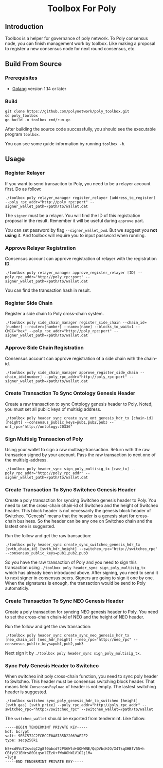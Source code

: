 <h1 align="center">Toolbox For Poly</h1>

## Introduction

Toolbox is a helper for governance of poly network. To Poly consensus node, you can finish management work by toolbox. Like making a proposal to register a new consensus node for next round consensus, etc.

## Build From Source

### Prerequisites

- [Golang](https://golang.org/doc/install) version 1.14 or later

### Build

```shell
git clone https://github.com/polynetwork/poly_toolbox.git
cd poly_toolbox
go build -o toolbox cmd/run.go
```

After building the source code successfully,  you should see the executable program `toolbox`. 

You can see some guide information by running `toolbox -h`.

## Usage

### Register Relayer

If you want to send transaciton to Poly, you need to be a relayer account first. Do as follow:

```
./toolbox poly relayer_manager register_relayer [address_to_register] --poly_rpc_addr="http://poly_rpc:port" --signer_wallet_path=/path/to/wallet.dat
```

The `signer` must be a relayer. You will  find the ID of this registration proposal in the result. Remember it will be useful during `approve` part.

You can set password by flag `--signer_wallet_pwd`. But we suggest you **not using** it. And toolbox will require you to input password when running.

### Approve Relayer Registration

Consensus account can approve registration of relayer with the registration **ID**. 

```
./toolbox poly relayer_manager approve_register_relayer [ID] --poly_rpc_addr="http://poly_rpc:port" --signer_wallet_path=/path/to/wallet.dat
```

You can find the transaction hash in result.

### Register Side Chain

Register a side chain to Poly cross-chain system.

```
./toolbox poly side_chain_manager register_side_chain --chain_id=[number] --router=[number] --name=[name] --blocks_to_wait=1 --CMCC="hex" --poly_rpc_addr="http://poly_rpc:port" --signer_wallet_path=/path/to/wallet.dat
```

### Approve Side Chain Registration 

Consensus account can approve registration of a side chain with the chain-id.

```
./toolbox poly side_chain_manager approve_register_side_chain --chain_id=[number] --poly_rpc_addr="http://poly_rpc:port" --signer_wallet_path=/path/to/wallet.dat 
```

### Create Transaction To Sync Ontology Genesis Header

Create a raw transaction to sync Ontology genesis header to Poly. Noted, you must set all public keys of multisig address.

```
./toolbox poly header_sync create_sync_ont_genesis_hdr_tx [chain-id] [height] --consensus_public_keys=pub1,pub2,pub3 --ont_rpc="http://ontology:20336" 
```

### Sign Multisig Transacion of Poly

Using your wallet to sign a raw multisig-transaction. Return with the raw transacion signed by your account. Pass the raw transaction to next one of the multisig-address. 

```
./toolbox poly header_sync sign_poly_multisig_tx [raw_tx] --poly_rpc_addr="http://poly_rpc_addr" --signer_wallet_path=/path/to/wallet.dat
```

### Create Transaction To Sync Switcheo Genesis Header

Create a poly transaction for syncing Switcheo genesis header to Poly. You need to set the cross-chain chain-id of Switcheo and the height of Switcheo header. This block header is not necessarily the genesis block header of Switcheo. "Genesis" means that the header is a genesis start for cross-chain business. So the header can be any one on Switcheo chain and the lastest one is suggested.

Run the follow and get the raw transaction:

```
./toolbox poly header_sync create_sync_switcheo_genesis_hdr_tx [swth_chain_id] [swth_hdr_height] --switcheo_rpc="http://switcheo_rpc" --consensus_public_keys=pub1,pub2,pub3 
```

So you have the raw transaction of Poly and you need to sign this transaction using `./toolbox poly header_sync sign_poly_multisig_tx` which has already been introduced above. After signing, you need to send it to next signer in consensus peers. Signers are going to sign it one by one. When the signatures is enough, the transaction would be send to Poly automaticly.

### Create Transaction To Sync NEO Genesis Header

Create a poly transaction for syncing NEO genesis header to Poly. You need to set the cross-chain chain-id of NEO and the height of NEO header. 

Run the follow and get the raw transaction:

```
./toolbox poly header_sync create_sync_neo_genesis_hdr_tx [neo_chain_id] [neo_hdr_height] --neo_rpc="http://neo_rpc" --consensus_public_keys=pub1,pub2,pub3
```

Next sign it by `./toolbox poly header_sync sign_poly_multisig_tx`.

### Sync Poly Genesis Header to Switcheo

When switcheo init poly cross-chain function, you need to sync poly header to Switcheo. This header must be consensus switching block header. That means field `ConsensusPayload` of header is not empty. The lastest switching header is suggested.

```
./toolbox switcheo sync_poly_genesis_hdr_to_switcheo [height] [swth_gas] [swth_price] --poly_rpc_addr="http://poly_rpc_addr" --switcheo_rpc="http://switcheo_rpc" --switcheo_wallet=/path/to/wallet 
```

The `switcheo_wallet` should be exported from tendermint. Like follow:

```
-----BEGIN TENDERMINT PRIVATE KEY-----
kdf: bcrypt
salt: 9F6C572C2ECBCCE0A8785D22069AE2E2
type: secp256k1

hS+xd9VuT2svdqC2g8f0abcd72PS6Wld+GQHWNE/QqDVbcHJO/X4TsqXHBfV55+h
CBfy121ENrs80OigsnlZEzU+fWo0OhW1V1O2j1M=
=l8jB
-----END TENDERMINT PRIVATE KEY-----
```